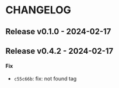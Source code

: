 # CHANGELOG


## Release v0.1.0 - 2024-02-17

## Release v0.4.2 - 2024-02-17
#### Fix
- `c55c66b`: fix: not found tag

